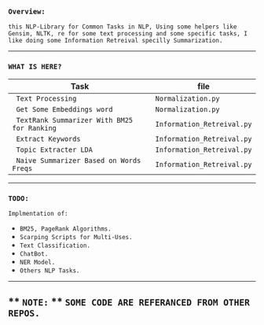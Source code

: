 ### `Overview:`

`this NLP-Library for Common Tasks in NLP, Using some helpers like Gensim, NLTK, re for some text processing and some specific tasks, I like doing some Information Retreival specilly Summarization.`

___

### `WHAT IS HERE?`
| Task | file |
| ----- | ---- |
| ` Text Processing`| `Normalization.py `|
| ` Get Some Embeddings word`| `Normalization.py`|
| ` TextRank Summarizer With BM25 for Ranking`| `Information_Retreival.py`|
| ` Extract Keywords`| `Information_Retreival.py`|
| ` Topic Extracter LDA`| `Information_Retreival.py`|
| ` Naive Summarizer Based on Words Freqs`| `Information_Retreival.py`|

___

### `TODO:`
`Implmentation of:` 
- `BM25, PageRank Algorithms.`
- `Scarping Scripts for Multi-Uses.`
- `Text Classification.`
- `ChatBot.` 
- `NER Model.`
- `Others NLP Tasks.`
___
## ** `NOTE:` ** `SOME CODE ARE REFERANCED FROM OTHER REPOS.`

